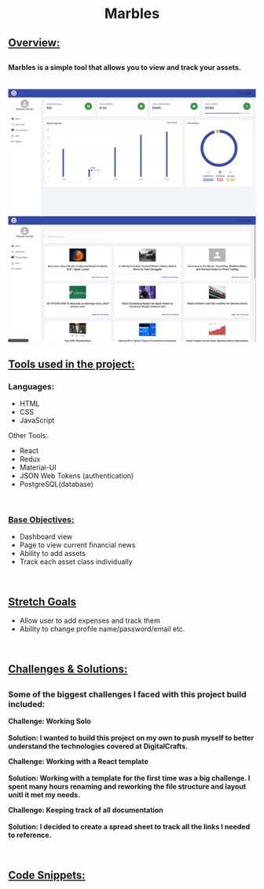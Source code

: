 <h1 align="center"> Marbles </h1>

<h2><u>Overview:</u><h2>

<h4>Marbles is a simple tool that allows you to view and track your assets.</h4>

</br>
<img src="./client/public/static/images/Dashboard.png">
<img src="./client/public/static/images/News.png">



<h2><u>Tools used in the project:</u></h3>
<h3>Languages:</h3>
<ul>
    <li>HTML</li>
    <li>CSS</li>
    <li>JavaScript</li>
</ul>

Other Tools:

<ul>
    <li>React</li>
    <li>Redux</li>
    <li>Material-UI</li>
    <li>JSON Web Tokens (authentication)</li>
    <li>PostgreSQL(database)</li>
</ul>

</br>

<h3><u>Base Objectives:</u></h3>
<ul>
    <li>Dashboard view</li>
    <li>Page to view current financial news</li>
    <li>Ability to add assets</li>
    <li>Track each asset class individually</li>
</ul>


</br>

<h2><u>Stretch Goals </u></h2>
<ul>
    <li>Allow user to add expenses and track them</li>
    <li>Ability to change profile name/password/email etc.</li>
</ul>

</br>

<h2><u>Challenges & Solutions:</u><h2>
<h3>Some of the biggest challenges I faced with this project build included:</h2>

<b>Challenge: Working Solo </b>
<br/> <br/>
<b>Solution: I wanted to build this project on my own to push myself to better understand the technologies covered at DigitalCrafts. </b>

<b>Challenge: Working with a React template</b>
<br/> <br/>
<b>Solution:  Working with a template for the first time was a big challenge. I spent many hours renaming and reworking the file structure and layout unitl it met my needs. 
</b>

<b>Challenge: Keeping track of all documentation</b>
<br/> <br/>
<b>Solution: I decided to create a spread sheet to track all the links I needed to reference. </b>

</br>

<h2><u>Code Snippets:</u></h2>
